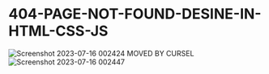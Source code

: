 # 404-PAGE-NOT-FOUND-DESINE-IN-HTML-CSS-JS
![Screenshot 2023-07-16 002424](https://github.com/Narayan-Thakare/404-PAGE-NOT-FOUND-DESINE-IN-HTML-CSS-JS/assets/113063658/362fc6e1-f7d6-4aa9-85d1-ebe3bce2659c)
MOVED BY CURSEL
![Screenshot 2023-07-16 002447](https://github.com/Narayan-Thakare/404-PAGE-NOT-FOUND-DESINE-IN-HTML-CSS-JS/assets/113063658/af1ce800-75fb-4519-8841-eee8f1626ece)
